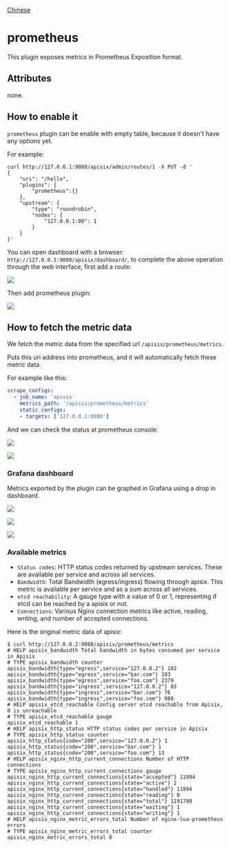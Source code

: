 <!--
#
# Licensed to the Apache Software Foundation (ASF) under one or more
# contributor license agreements.  See the NOTICE file distributed with
# this work for additional information regarding copyright ownership.
# The ASF licenses this file to You under the Apache License, Version 2.0
# (the "License"); you may not use this file except in compliance with
# the License.  You may obtain a copy of the License at
#
#     http://www.apache.org/licenses/LICENSE-2.0
#
# Unless required by applicable law or agreed to in writing, software
# distributed under the License is distributed on an "AS IS" BASIS,
# WITHOUT WARRANTIES OR CONDITIONS OF ANY KIND, either express or implied.
# See the License for the specific language governing permissions and
# limitations under the License.
#
-->

[Chinese](prometheus-cn.md)
# prometheus

This plugin exposes metrics in Prometheus Exposition format.

## Attributes

none.

## How to enable it

`prometheus` plugin can be enable with empty table, because it doesn't have
any options yet.

For example:

```shell
curl http://127.0.0.1:9080/apisix/admin/routes/1 -X PUT -d '
{
    "uri": "/hello",
    "plugins": {
        "prometheus":{}
    },
    "upstream": {
        "type": "roundrobin",
        "nodes": {
            "127.0.0.1:80": 1
        }
    }
}'
```

You can open dashboard with a browser: `http://127.0.0.1:9080/apisix/dashboard/`, to complete the above operation through the web interface, first add a route:

![](../images/plugin/prometheus-1.png)

Then add prometheus plugin:

![](../images/plugin/prometheus-2.png)

## How to fetch the metric data

We fetch the metric data from the specified url `/apisix/prometheus/metrics`.

Puts this uri address into prometheus, and it will automatically fetch
these metric data.

For example like this:

```yaml
scrape_configs:
  - job_name: 'apisix'
    metrics_path: '/apisix/prometheus/metrics'
    static_configs:
    - targets: ['127.0.0.1:9080']
```

And we can check the status at prometheus console:

![](../../doc/images/plugin/prometheus01.png)

![](../../doc/images/plugin/prometheus02.png)


### Grafana dashboard

Metrics exported by the plugin can be graphed in Grafana using a drop in dashboard.


![](../../doc/images/plugin/grafana_1.png)

![](../../doc/images/plugin/grafana_2.png)

![](../../doc/images/plugin/grafana_3.png)

### Available metrics

* `Status codes`: HTTP status codes returned by upstream services. These are available per service and across all services.
* `Bandwidth`: Total Bandwidth (egress/ingress) flowing through apisix. This metric is available per service and as a sum across all services.
* `etcd reachability`: A gauge type with a value of 0 or 1, representing if etcd can be reached by a apisix or not.
* `Connections`: Various Nginx connection metrics like active, reading, writing, and number of accepted connections.

Here is the original metric data of apisix:

```
$ curl http://127.0.0.2:9080/apisix/prometheus/metrics
# HELP apisix_bandwidth Total bandwidth in bytes consumed per service in Apisix
# TYPE apisix_bandwidth counter
apisix_bandwidth{type="egress",service="127.0.0.2"} 183
apisix_bandwidth{type="egress",service="bar.com"} 183
apisix_bandwidth{type="egress",service="foo.com"} 2379
apisix_bandwidth{type="ingress",service="127.0.0.2"} 83
apisix_bandwidth{type="ingress",service="bar.com"} 76
apisix_bandwidth{type="ingress",service="foo.com"} 988
# HELP apisix_etcd_reachable Config server etcd reachable from Apisix, 0 is unreachable
# TYPE apisix_etcd_reachable gauge
apisix_etcd_reachable 1
# HELP apisix_http_status HTTP status codes per service in Apisix
# TYPE apisix_http_status counter
apisix_http_status{code="200",service="127.0.0.2"} 1
apisix_http_status{code="200",service="bar.com"} 1
apisix_http_status{code="200",service="foo.com"} 13
# HELP apisix_nginx_http_current_connections Number of HTTP connections
# TYPE apisix_nginx_http_current_connections gauge
apisix_nginx_http_current_connections{state="accepted"} 11994
apisix_nginx_http_current_connections{state="active"} 2
apisix_nginx_http_current_connections{state="handled"} 11994
apisix_nginx_http_current_connections{state="reading"} 0
apisix_nginx_http_current_connections{state="total"} 1191780
apisix_nginx_http_current_connections{state="waiting"} 1
apisix_nginx_http_current_connections{state="writing"} 1
# HELP apisix_nginx_metric_errors_total Number of nginx-lua-prometheus errors
# TYPE apisix_nginx_metric_errors_total counter
apisix_nginx_metric_errors_total 0
```
